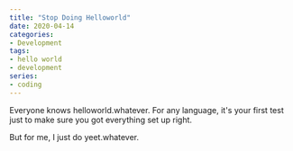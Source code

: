```yaml
---
title: "Stop Doing Helloworld"
date: 2020-04-14
categories:
- Development
tags:
- hello world
- development
series:
- coding
---
```


Everyone knows helloworld.whatever. For any language, it's your first test just to make sure you got everything set up right.

But for me, I just do yeet.whatever.



